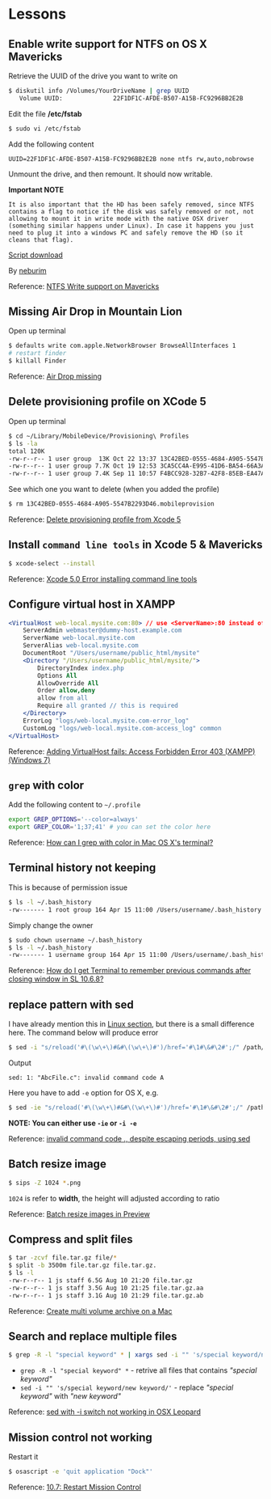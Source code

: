 # Lessons

## Enable write support for NTFS on OS X Mavericks

Retrieve the UUID of the drive you want to write on
```sh
$ diskutil info /Volumes/YourDriveName | grep UUID
   Volume UUID:              22F1DF1C-AFDE-B507-A15B-FC9296BB2E2B
```

Edit the file **/etc/fstab**
```sh
$ sudo vi /etc/fstab
```

Add the following content
```
UUID=22F1DF1C-AFDE-B507-A15B-FC9296BB2E2B none ntfs rw,auto,nobrowse
```

Unmount the drive, and then remount. It should now writable.

**Important NOTE**
```
It is also important that the HD has been safely removed, since NTFS contains a flag to notice if the disk was safely removed or not, not allowing to mount it in write mode with the native OSX driver (something similar happens under Linux). In case it happens you just need to plug it into a windows PC and safely remove the HD (so it cleans that flag).
```

[Script download](https://raw.github.com/jslim89/js-learning-journey/master/mac/attachments/ntfs.sh)

By [neburim](https://discussions.apple.com/people/neburim)

Reference: [NTFS Write support on Mavericks](https://discussions.apple.com/message/23816923#23816923)

## Missing Air Drop in Mountain Lion
Open up terminal
```sh
$ defaults write com.apple.NetworkBrowser BrowseAllInterfaces 1
# restart finder
$ killall Finder
```

Reference: [Air Drop missing](https://discussions.apple.com/thread/4300050#19735820)

## Delete provisioning profile on XCode 5
Open up terminal
```sh
$ cd ~/Library/MobileDevice/Provisioning\ Profiles
$ ls -la
total 120K
-rw-r--r-- 1 user group  13K Oct 22 13:37 13C42BED-0555-4684-A905-5547B2293D46.mobileprovision
-rw-r--r-- 1 user group 7.7K Oct 19 12:53 3CA5CC4A-E995-41D6-BA54-66A3AFB4061F.mobileprovision
-rw-r--r-- 1 user group 7.4K Sep 11 10:57 F4BCC928-32B7-42F8-85EB-EA47ADE86C14.mobileprovision
```

See which one you want to delete (when you added the profile)
```sh
$ rm 13C42BED-0555-4684-A905-5547B2293D46.mobileprovision
```

Reference: [Delete provisioning profile from Xcode 5](http://stackoverflow.com/questions/18923095/delete-provisioning-profile-from-xcode-5/18923552#18923552)

## Install `command line tools` in Xcode 5 & Mavericks

```sh
$ xcode-select --install
```

Reference: [Xcode 5.0 Error installing command line tools](http://stackoverflow.com/questions/19066647/xcode-5-0-error-installing-command-line-tools/19067279#19067279)

## Configure virtual host in XAMPP

```apache
<VirtualHost web-local.mysite.com:80> // use <ServerName>:80 instead of *:80
    ServerAdmin webmaster@dummy-host.example.com
    ServerName web-local.mysite.com
    ServerAlias web-local.mysite.com
    DocumentRoot "/Users/username/public_html/mysite"
    <Directory "/Users/username/public_html/mysite/">
        DirectoryIndex index.php
        Options All
        AllowOverride All
        Order allow,deny
        allow from all
        Require all granted // this is required
    </Directory>
    ErrorLog "logs/web-local.mysite.com-error_log"
    CustomLog "logs/web-local.mysite.com-access_log" common
</VirtualHost>
```

Reference: [Adding VirtualHost fails: Access Forbidden Error 403 (XAMPP) (Windows 7)](http://stackoverflow.com/questions/9110179/adding-virtualhost-fails-access-forbidden-error-403-xampp-windows-7/9117898#9117898)

## `grep` with color

Add the following content to `~/.profile`
```sh
export GREP_OPTIONS='--color=always'
export GREP_COLOR='1;37;41' # you can set the color here
```

Reference: [How can I grep with color in Mac OS X's terminal?](https://superuser.com/questions/416835/how-can-i-grep-with-color-in-mac-os-xs-terminal/417152#417152)

## Terminal history not keeping
This is because of permission issue
```sh
$ ls -l ~/.bash_history 
-rw------- 1 root group 164 Apr 15 11:00 /Users/username/.bash_history
```

Simply change the owner
```sh
$ sudo chown username ~/.bash_history
$ ls -l ~/.bash_history 
-rw------- 1 username group 164 Apr 15 11:00 /Users/username/.bash_history
```

Reference: [How do I get Terminal to remember previous commands after closing window in SL 10.6.8?](http://apple.stackexchange.com/questions/22385/how-do-i-get-terminal-to-remember-previous-commands-after-closing-window-in-sl-1/74405#74405)

## replace pattern with sed

I have already mention this in [Linux section](https://github.com/jslim89/js-learning-journey/tree/master/linux#replace-pattern-with-sed), but there is a small difference here. The command below will produce error

```sh
$ sed -i "s/reload('#\(\w\+\)#&#\(\w\+\)#')/href='#\1#\&#\2#';/" /path/to/file
```

Output
```
sed: 1: "AbcFile.c": invalid command code A
```

Here you have to add `-e` option for OS X, e.g.

```sh
$ sed -ie "s/reload('#\(\w\+\)#&#\(\w\+\)#')/href='#\1#\&#\2#';/" /path/to/file
```

**NOTE: You can either use `-ie` or `-i -e`**

Reference: [invalid command code ., despite escaping periods, using sed](http://stackoverflow.com/questions/19456518/invalid-command-code-despite-escaping-periods-using-sed/19457213#19457213)

## Batch resize image

```sh
$ sips -Z 1024 *.png
```

`1024` is refer to **width**, the height will adjusted according to ratio

Reference: [Batch resize images in Preview](http://hints.macworld.com/article.php?story=200911231158240)

## Compress and split files
```sh
$ tar -zcvf file.tar.gz file/*
$ split -b 3500m file.tar.gz file.tar.gz.
$ ls -l
-rw-r--r-- 1 js staff 6.5G Aug 10 21:20 file.tar.gz
-rw-r--r-- 1 js staff 3.5G Aug 10 21:25 file.tar.gz.aa
-rw-r--r-- 1 js staff 3.1G Aug 10 21:29 file.tar.gz.ab
```

Reference: [Create multi volume archive on a Mac](https://superuser.com/questions/173782/create-multi-volume-archive-on-a-mac/173790#173790)

## Search and replace multiple files

```sh
$ grep -R -l "special keyword" * | xargs sed -i "" 's/special keyword/new keyword/'
```

* `grep -R -l "special keyword" *` - retrive all files that contains _"special keyword"_
* `sed -i "" 's/special keyword/new keyword/'` - replace _"special keyword"_ with _"new keyword"_

Reference: [sed with -i switch not working in OSX Leopard](http://hintsforums.macworld.com/showthread.php?t=95246)

## Mission control not working

Restart it

```sh
$ osascript -e 'quit application "Dock"'
```

Reference: [10.7: Restart Mission Control ](http://hints.macworld.com/article.php?story=20110802073945173)
